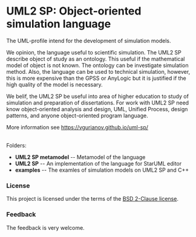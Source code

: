 # UML2 SP: Object-oriented simulation language
The UML-profile intend for the development of simulation models.

We opinion, the language useful to scientific simulation. The UML2 SP describe object of study as an ontology. This useful if the mathematical model of object is not known. The ontology can be investigate simulation method.
Also, the language can be used to technical simulation, however, this is more expensive than the GPSS or AnyLogic but it is justified if the high quality of the model is necessary.

We belif, the UML2 SP be useful into area of higher education to study of simulation and preparation of dissertations.
For work with UML2 SP need know object-oriented analysis and design, UML, Unified Process, design patterns, and anyone object-oriented program language.

More information see  https://vgurianov.github.io/uml-sp/<br/><br/>

Folders:

- **UML2 SP metamodel**   -- Metamodel of the language
- **UML2 SP**             -- An implementation of the language for StarUML editor
- **examples**            -- The examles of simulation models on UML2 SP and C++

### License
This project is licensed under the terms of the [BSD 2-Clause license](LICENSE).
### Feedback
The feedback is very welcome.
